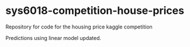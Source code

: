 # sys6018-competition-house-prices
Repository for code for the housing price kaggle competition

Predictions using linear model updated.
